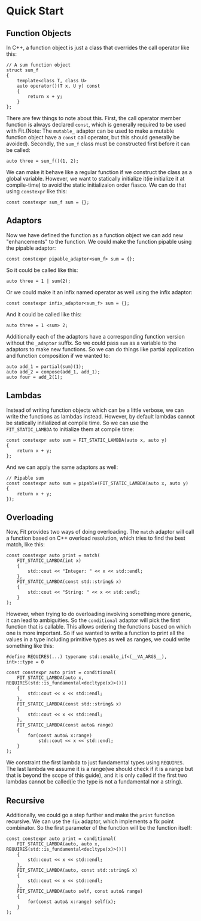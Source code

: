 Quick Start
===========

Function Objects
----------------

In C++, a function object is just a class that overrides the call operator like this:

    // A sum function object
    struct sum_f
    {
        template<class T, class U>
        auto operator()(T x, U y) const
        {
            return x + y;
        }
    };

There are few things to note about this. First, the call operator member function is always declared `const`, which is generally required to be used with Fit.(Note: The `mutable_` adaptor can be used to make a mutable function object have a `const` call operator, but this should generally be avoided). Secondly, the `sum_f` class must be constructed first before it can be called:

    auto three = sum_f()(1, 2);

We can make it behave like a regular function if we construct the class as a global variable. However, we want to statically initialize it(ie initialize it at compile-time) to avoid the static initializaion order fiasco. We can do that using `constexpr` like this:

    const constexpr sum_f sum = {};

Adaptors
--------

Now we have defined the function as a function object we can add new "enhancements" to the function. We could make the function pipable using the pipable adaptor:

    const constexpr pipable_adaptor<sum_f> sum = {};

So it could be called like this:

    auto three = 1 | sum(2);

Or we could make it an infix named operator as well using the infix adaptor:

    const constexpr infix_adaptor<sum_f> sum = {};

And it could be called like this:

    auto three = 1 <sum> 2;

Additionally each of the adaptors have a corresponding function version without the `_adaptor` suffix. So we could pass `sum` as a variable to the adaptors to make new functions. So we can do things like partial application and function composition if we wanted to:

    auto add_1 = partial(sum)(1);
    auto add_2 = compose(add_1, add_1);
    auto four = add_2(1);

Lambdas
-------

Instead of writing function objects which can be a little verbose, we can write the functions as lambdas instead. However, by default lambdas cannot be statically initialized at compile time. So we can use the `FIT_STATIC_LAMBDA` to initialize them at compile time:

    const constexpr auto sum = FIT_STATIC_LAMBDA(auto x, auto y)
    {
        return x + y;
    };

And we can apply the same adaptors as well:

    // Pipable sum
    const constexpr auto sum = pipable(FIT_STATIC_LAMBDA(auto x, auto y)
    {
        return x + y;
    });

Overloading
-----------

Now, Fit provides two ways of doing overloading. The `match` adaptor will call a function based on C++ overload resolution, which tries to find the best match, like this:

    const constexpr auto print = match(
        FIT_STATIC_LAMBDA(int x)
        {
            std::cout << "Integer: " << x << std::endl;
        },
        FIT_STATIC_LAMBDA(const std::string& x)
        {
            std::cout << "String: " << x << std::endl;
        }
    );

However, when trying to do overloading involving something more generic, it can lead to ambiguities. So the `conditional` adaptor will pick the first function that is callable. This allows ordering the functions based on which one is more important. So if we wanted to write a function to print all the values in a type including primitive types as well as ranges, we could write something like this:

    #define REQUIRES(...) typename std::enable_if<(__VA_ARGS__), int>::type = 0

    const constexpr auto print = conditional(
        FIT_STATIC_LAMBDA(auto x, REQUIRES(std::is_fundamental<decltype(x)>()))
        {
            std::cout << x << std::endl;
        },
        FIT_STATIC_LAMBDA(const std::string& x)
        {
            std::cout << x << std::endl;
        },
        FIT_STATIC_LAMBDA(const auto& range)
        {
            for(const auto& x:range) 
                std::cout << x << std::endl;
        }
    );

We constraint the first lambda to just fundamental types using `REQUIRES`. The last lambda we assume it is a range(we should check if it is a range but that is beyond the scope of this guide), and it is only called if the first two lambdas cannot be called(ie the type is not a fundamental nor a string).

Recursive
---------

Additionally, we could go a step further and make the `print` function recursive. We can use the `fix` adaptor, which implements a fix point combinator. So the first parameter of the function will be the function itself:

    const constexpr auto print = conditional(
        FIT_STATIC_LAMBDA(auto, auto x, REQUIRES(std::is_fundamental<decltype(x)>()))
        {
            std::cout << x << std::endl;
        },
        FIT_STATIC_LAMBDA(auto, const std::string& x)
        {
            std::cout << x << std::endl;
        },
        FIT_STATIC_LAMBDA(auto self, const auto& range)
        {
            for(const auto& x:range) self(x);
        }
    );

